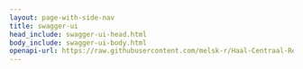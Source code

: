 ```yaml
---
layout: page-with-side-nav
title: swagger-ui
head_include: swagger-ui-head.html
body_include: swagger-ui-body.html
openapi-url: https://raw.githubusercontent.com/melsk-r/Haal-Centraal-Reisdocumenten-bevragen/master/specificatie/genereervariant/openapi.yaml
---
```

<div id="swagger-ui"></div>
